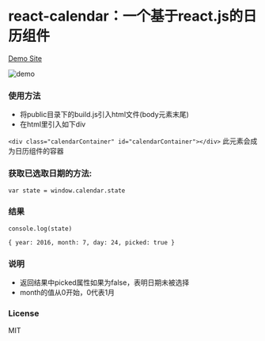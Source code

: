 # react-calendar：一个基于react.js的日历组件

[Demo Site](http://ycwalker.com/react-calendar/)

![demo](https://github.com/ycwalker/react-calendar/raw/master/demo.png)

### 使用方法
* 将public目录下的build.js引入html文件(body元素末尾)
* 在html里引入如下div

`<div class="calendarContainer" id="calendarContainer"></div>`
此元素会成为日历组件的容器

### 获取已选取日期的方法:

`var state = window.calendar.state`

### 结果

`console.log(state)`

`
{
      year: 2016,
      month: 7,
      day: 24,
      picked: true
}
`

### 说明
* 返回结果中picked属性如果为false，表明日期未被选择
* month的值从0开始，0代表1月

### License
MIT
